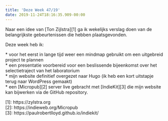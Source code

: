 ```yaml
---
title: 'Deze Week 47/19'
date: 2019-11-24T18:16:35.909-00:00
---
```

Naar een idee van [Ton Zijlstra][1] ga ik wekelijks verslag doen van de belangrijkste gebeurtenissen die hebben plaatsgevonden. 
<p>Deze week heb ik:</p>
<p>
  * voor het eerst in lange tijd weer een mindmap gebruikt om een uitgebreid project te plannen
  <br />
  * een presentatie voorbereid voor een beslissende bijeenkomst over het selectietraject van het laboratorium
  <br />
  * mijn website definitief overgezet naar Hugo (ik heb een kort uitstapje terug naar WordPress gemaakt)
  <br />
  * een [Micropub][2] server live gebracht met [IndieKit][3] die mijn website kan bijwerken via de GitHub repository.
</p>
<p>
  [1]: https://zylstra.org
  <br />
  [2]: https://indieweb.org/Micropub
  <br />
  [3]: https://paulrobertlloyd.github.io/indiekit/
</p>
